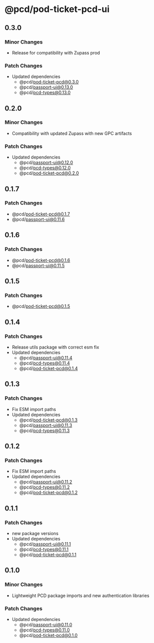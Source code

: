 # @pcd/pod-ticket-pcd-ui

## 0.3.0

### Minor Changes

- Release for compatibility with Zupass prod

### Patch Changes

- Updated dependencies
  - @pcd/pod-ticket-pcd@0.3.0
  - @pcd/passport-ui@0.13.0
  - @pcd/pcd-types@0.13.0

## 0.2.0

### Minor Changes

- Compatibility with updated Zupass with new GPC artifacts

### Patch Changes

- Updated dependencies
  - @pcd/passport-ui@0.12.0
  - @pcd/pcd-types@0.12.0
  - @pcd/pod-ticket-pcd@0.2.0

## 0.1.7

### Patch Changes

- @pcd/pod-ticket-pcd@0.1.7
- @pcd/passport-ui@0.11.6

## 0.1.6

### Patch Changes

- @pcd/pod-ticket-pcd@0.1.6
- @pcd/passport-ui@0.11.5

## 0.1.5

### Patch Changes

- @pcd/pod-ticket-pcd@0.1.5

## 0.1.4

### Patch Changes

- Release utils package with correct esm fix
- Updated dependencies
  - @pcd/passport-ui@0.11.4
  - @pcd/pcd-types@0.11.4
  - @pcd/pod-ticket-pcd@0.1.4

## 0.1.3

### Patch Changes

- Fix ESM import paths
- Updated dependencies
  - @pcd/pod-ticket-pcd@0.1.3
  - @pcd/passport-ui@0.11.3
  - @pcd/pcd-types@0.11.3

## 0.1.2

### Patch Changes

- Fix ESM import paths
- Updated dependencies
  - @pcd/passport-ui@0.11.2
  - @pcd/pcd-types@0.11.2
  - @pcd/pod-ticket-pcd@0.1.2

## 0.1.1

### Patch Changes

- new package versions
- Updated dependencies
  - @pcd/passport-ui@0.11.1
  - @pcd/pcd-types@0.11.1
  - @pcd/pod-ticket-pcd@0.1.1

## 0.1.0

### Minor Changes

- Lightweight PCD package imports and new authentication libraries

### Patch Changes

- Updated dependencies
  - @pcd/passport-ui@0.11.0
  - @pcd/pcd-types@0.11.0
  - @pcd/pod-ticket-pcd@0.1.0
